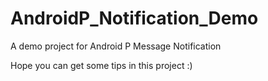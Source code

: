 # AndroidP_Notification_Demo
A demo project for Android P Message Notification

Hope you can get some tips in this project :)
